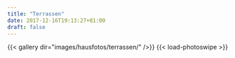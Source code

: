 ```yaml
---
title: "Terrassen"
date: 2017-12-16T19:13:27+01:00
draft: false
---
```


{{< gallery dir="images/hausfotos/terrassen/" />}} {{< load-photoswipe >}}
